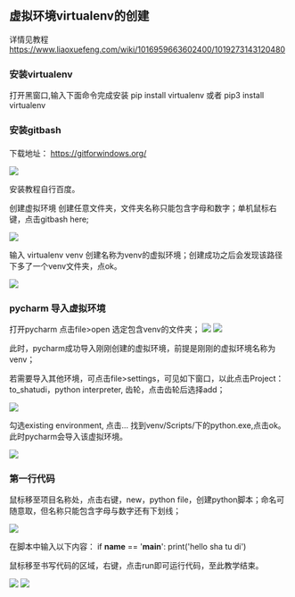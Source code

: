 
## 虚拟环境virtualenv的创建
详情见教程 https://www.liaoxuefeng.com/wiki/1016959663602400/1019273143120480
### 安装virtualenv
打开黑窗口,输入下面命令完成安装
pip install virtualenv
或者
pip3 install virtualenv
### 安装gitbash
#### 
下载地址： https://gitforwindows.org/

<img src="1.png">

安装教程自行百度。

创建虚拟环境
创建任意文件夹，文件夹名称只能包含字母和数字；单机鼠标右键，点击gitbash here;

<img src="2.png">



输入 virtualenv venv 创建名称为venv的虚拟环境；创建成功之后会发现该路径下多了一个venv文件夹，点ok。

<img src="3.png">

### pycharm 导入虚拟环境
打开pycharm 点击file>open 选定包含venv的文件夹；
<img src="4.png">
<img src="5.png">

此时，pycharm成功导入刚刚创建的虚拟环境，前提是刚刚的虚拟环境名称为venv；

若需要导入其他环境，可点击file>settings，可见如下窗口，以此点击Project：to_shatudi，python interpreter, 齿轮，点击齿轮后选择add； 

<img src="6.png">

勾选existing environment, 点击... 找到venv/Scripts/下的python.exe,点击ok。此时pycharm会导入该虚拟环境。

<img src="7.png">

### 第一行代码
鼠标移至项目名称处，点击右键，new，python file，创建python脚本；命名可随意取，但名称只能包含字母与数字还有下划线；

<img src="8.png">

在脚本中输入以下内容：
if __name__ == '__main__':
    print('hello sha tu di')

鼠标移至书写代码的区域，右键，点击run即可运行代码，至此教学结束。

<img src="9.png">
<img src="10.png">
